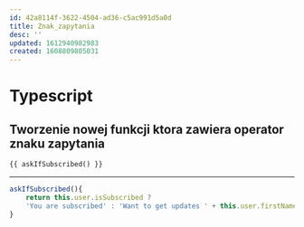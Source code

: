 ```yaml
---
id: 42a8114f-3622-4504-ad36-c5ac991d5a0d
title: Znak_zapytania
desc: ''
updated: 1612940982983
created: 1608809805031
---
```


# Typescript

## Tworzenie nowej funkcji ktora zawiera operator znaku zapytania

```html
{{ askIfSubscribed() }}
```

* * *

```ts
askIfSubscribed(){
    return this.user.isSubscribed ?
    'You are subscribed' : 'Want to get updates ' + this.user.firstName + ' ?'
}
```
